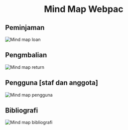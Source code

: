 <h1 align="center">Mind Map Webpac</h1>

## Peminjaman
![Mind map loan](Peminjaman.png)

## Pengmbalian
![Mind map return](Pengembalian.png)

## Pengguna [staf dan anggota]
![Mind map pengguna](Pengguna.png)

## Bibliografi
![Mind map bibliografi](Bibliografi.png)